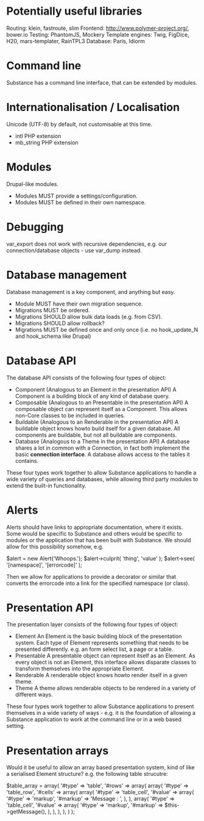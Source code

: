 Potentially useful libraries
============================

Routing: klein, fastroute, slim
Frontend: http://www.polymer-project.org/, bower.io
Testing: PhantomJS, Mockery
Template engines: Twig, FigDice, H20, mars-templater, RainTPL3
Database: Paris, Idiorm

Command line
============

Substance has a command line interface, that can be extended by modules.

Internationalisation / Localisation
===================================

Unicode (UTF-8) by default, not customisable at this time.

* intl PHP extension
* mb_string PHP extension

Modules
=======

Drupal-like modules.

* Modules MUST provide a settings/configuration.
* Modules MUST be defined in their own namespace.

Debugging
=========

var_export does not work with recursive dependencies, e.g. our
connection/database objects - use var_dump instead.

Database management
===================

Database management is a key component, and anything but easy.

* Module MUST have their own migration sequence.
* Migrations MUST be ordered.
* Migrations SHOULD allow bulk data loads (e.g. from CSV).
* Migrations SHOULD allow rollback?
* Migrations MUST be defined once and only once (i.e. no hook_update_N and
  hook_schema like Drupal)

Database API
============

The database API consists of the following four types of object:

* Component
  (Analogous to an Element in the presentation API)
  A Component is a building block of any kind of database query.
* Composable
  (Analogous to an Presentable in the presentation API)
  A composable object can represent itself as a Component. This allows non-Core
  classes to be included in queries.
* Buildable
  (Analogous to an Renderable in the presentation API)
  A buildable object knows howto build itself for a given database. All
  components are buildable, but not all buildable are components.
* Database
  (Analogous to a Theme in the presentation API)
  A database shares a lot in common with a Connection, in fact both implement
  the basic __connection interface__. A database allows access to the tables it
  contains.
  
These four types work together to allow Substance applications to handle a wide
variety of queries and databases, while allowing third party modules to extend
the built-in functionality.

Alerts
======

Alerts should have links to appropriate documentation, where it exists. Some
would be specific to Substance and others would be specific to modules or the
application that has been built with Substance. We should allow for this
possibility somehow, e.g.

$alert = new Alert('Whoops.');
$alert->culprit( 'thing', 'value' );
$alert->see( '[namespace]', '[errorcode]' );

Then we allow for applications to provide a decorator or similar that converts
the errorcode into a link for the specified namespace (or class).

Presentation API
================

The presentation layer consists of the following four types of object:

* Element
  An Element is the basic building block of the presentation system. Each type
  of Element represents something that needs to be presented differently. e.g.
  an form select list, a page or a table.
* Presentable
  A presentable object can represent itself as an Element. As every object is
  not an Element, this interface allows disparate classes to transform
  themselves into the appropriate Element.
* Renderable
  A renderable object knows howto render itself in a given theme.
* Theme
  A theme allows renderable objects to be rendered in a variety of different
  ways.
  
These four types work together to allow Substance applications to present
themselves in a wide variety of ways - e.g. it is the foundation of allowing a
Substance application to work at the command line or in a web based setting.

Presentation arrays
===================

Would it be useful to allow an array based presentation system, kind of like a
serialised Element structure? e.g. the following table strucutre:

$table_array = array(
  '#type' => 'table',
  '#rows' => array(
    array(
      '#type' => 'table_row',
      '#cells' => array(
        array(
          '#type' => 'table_cell',
          '#value' => array(
            '#type' => 'markup',
            '#markup' => 'Message : ',
          ),
        ),
        array(
          '#type' => 'table_cell',
          '#value' => array(
            '#type' => 'markup',
            '#markup' => $this->getMessage(),
          ),
        ),
      ),
    ),
  )
);
